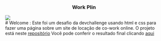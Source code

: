 <br />
<p align="center">
  <h3 align="center">Work Plin</h3>
  
  <div>
  <img src="https://user-images.githubusercontent.com/92443688/154102768-e231f42a-ca4a-4412-89a9-91c4338fb521.jpg">
  </div>
  # Welcome :
  Este foi um desafio da devchallenge usando html e css para fazer uma página sobre um site de locação de co-work online.
  O projeto está neste <a href="https://github.com/lubomfim/work-plin">repositório</a>
Você pode conferir o resultado final clicando
<a href="https://ythiago03.github.io/work-plin/" target="_blank">aqui</a>
  <div align="center">
  
</div>

